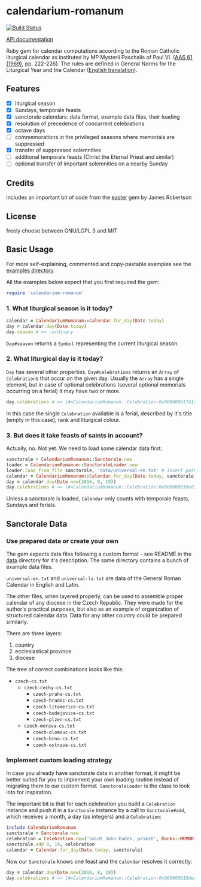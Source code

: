 # calendarium-romanum

[![Build Status](https://travis-ci.org/igneus/calendarium-romanum.svg?branch=master)](https://travis-ci.org/igneus/calendarium-romanum)

[API documentation](http://www.rubydoc.info/github/igneus/calendarium-romanum/master)

Ruby gem for
calendar computations according to the Roman Catholic liturgical
calendar as instituted by
MP Mysterii Paschalis of Paul VI. ([AAS 61 (1969)](http://www.vatican.va/archive/aas/documents/AAS-61-1969-ocr.pdf), pp. 222-226).
The rules are defined in General Norms for the Liturgical Year
and the Calendar
([English translation](https://www.ewtn.com/library/CURIA/CDWLITYR.HTM)).

## Features

- [x] liturgical season
- [x] Sundays, temporale feasts
- [x] sanctorale calendars: data format, example data files, their loading
- [x] resolution of precedence of concurrent celebrations
- [x] octave days
- [ ] commemorations in the privileged seasons where memorials are suppressed
- [x] transfer of suppressed solemnities
- [ ] additional temporale feasts (Christ the Eternal Priest and similar)
- [ ] optional transfer of important solemnities on a nearby Sunday

## Credits

includes an important bit of code from the
[easter](https://github.com/jrobertson/easter) gem
by James Robertson

## License

freely choose between GNU/LGPL 3 and MIT

## Basic Usage

For more self-explaining, commented and copy-pastable
examples see the [examples directory](./examples/).

All the examples below expect that you first required the gem:

```ruby
require 'calendarium-romanum'
```

### 1. What liturgical season is it today?

```ruby
calendar = CalendariumRomanum::Calendar.for_day(Date.today)
day = calendar.day(Date.today)
day.season # => :ordinary
```

`Day#season` returns a `Symbol` representing the current liturgical
season.

### 2. What liturgical day is it today?

`Day` has several other properties.
`Day#celebrations` returns an `Array` of `Celebration`s
that occur on the given day. Usually the `Array` has a single
element, but in case of optional celebrations (several optional
memorials occurring on a ferial) it may have two or more.

```ruby
day.celebrations # => [#<CalendariumRomanum::Celebration:0x00000001741c78 @title="", @rank=#<struct CalendariumRomanum::Rank priority=3.13, desc="Unprivileged ferials", short_desc="ferial">, @colour=:green>]
```

In this case the single `Celebration` available is a ferial,
described by it's title (empty in this case), rank and liturgical
colour.

### 3. But does it take feasts of saints in account?

Actually, no. Not yet. We need to load some calendar data first:

```ruby
sanctorale = CalendariumRomanum::Sanctorale.new
loader = CalendariumRomanum::SanctoraleLoader.new
loader.load_from_file sanctorale, 'data/universal-en.txt' # insert path to your data file
calendar = CalendariumRomanum::Calendar.for_day(Date.today, sanctorale)
day = calendar.day(Date.new(2016, 8, 19))
day.celebrations # => [#<CalendariumRomanum::Celebration:0x000000016ed330 @title="", @rank=#<struct CalendariumRomanum::Rank priority=3.13, desc="Unprivileged ferials", short_desc="ferial">, @colour=:green>, #<CalendariumRomanum::Celebration:0x00000001715790 @title="Saint John Eudes, priest", @rank=#<struct CalendariumRomanum::Rank priority=3.12, desc="Optional memorials", short_desc="optional memorial">, @colour=:white>]
```

Unless a sanctorale is loaded, `Calendar` only counts with
temporale feasts, Sundays and ferials.

## Sanctorale Data

### Use prepared data or create your own

The gem expects data files following a custom format -
see README in the [data](/data) directory for it's description.
The same directory contains a bunch of example data files.

`universal-en.txt` and `universal-la.txt` are data of the General
Roman Calendar in English and Latin.

The other files, when layered properly, can be used to assemble
proper calendar of any diocese in the Czech Republic.
They were made for the author's practical purposes, but also
as an example of organization of structured calendar data.
Data for any other country could be prepared similarly.

There are three layers:

1. country
2. ecclesiastical province
3. diocese

The tree of correct combinations looks like this:

* `czech-cs.txt`
  * `czech-cechy-cs.txt`
    * `czech-praha-cs.txt`
    * `czech-hradec-cs.txt`
    * `czech-litomerice-cs.txt`
    * `czech-budejovice-cs.txt`
    * `czech-plzen-cs.txt`
  * `czech-morava-cs.txt`
    * `czech-olomouc-cs.txt`
    * `czech-brno-cs.txt`
    * `czech-ostrava-cs.txt`

### Implement custom loading strategy

In case you already have sanctorale data in another format,
it might be better suited for you to implement your own loading
routine instead of migrating them to our custom format.
`SanctoraleLoader` is the class to look into for inspiration.

The important bit is that for each celebration you
build a `Celebration` instance and push it in a `Sanctorale`
instance by a call to `Sanctorale#add`, which receives a month,
a day (as integers) and a `Celebration`:

```ruby
include CalendariumRomanum
sanctorale = Sanctorale.new
celebration = Celebration.new('Saint John Eudes, priest', Ranks::MEMORIAL_OPTIONAL, Colours::WHITE)
sanctorale.add 8, 19, celebration
calendar = Calendar.for_day(Date.today, sanctorale)
```

Now our `Sanctorale` knows one feast and the `Calendar` resolves
it correctly:

```ruby
day = calendar.day(Date.new(2016, 8, 19))
day.celebrations # => [#<CalendariumRomanum::Celebration:0x000000010deea8 @title="", @rank=#<struct CalendariumRomanum::Rank priority=3.13, desc="Unprivileged ferials", short_desc="ferial">, @colour=:green>, #<CalendariumRomanum::Celebration:0x000000010fec08 @title="Saint John Eudes, priest", @rank=#<struct CalendariumRomanum::Rank priority=3.12, desc="Optional memorials", short_desc="optional memorial">, @colour=:white>]
```
